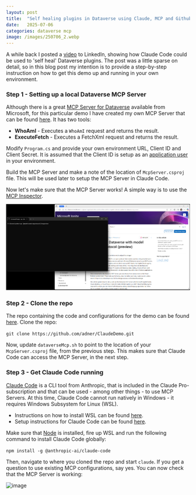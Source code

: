 ```yaml
---
layout: post
title:  "Self healing plugins in Dataverse using Claude, MCP and Github"
date:   2025-07-06
categories: dataverse mcp
image: /images/250706_2.webp
---
```

A while back I posted a [video](https://www.linkedin.com/posts/andreas-adner-70b1153_claudecode-github-copilot-activity-7340113552575193089-MU7B?utm_source=share&utm_medium=member_desktop&rcm=ACoAAACM8rsBEgQIrYgb4NZAbnxwfDRk_Tu5e3w) to LinkedIn, showing how Claude Code could be used to 'self heal' Dataverse plugins. The post was a little sparse on detail, so in this blog post my intention is to provide a step-by-step instruction on how to get this demo up and running in your own environment. <!--end_excerpt-->

### Step 1 - Setting up a local Dataverse MCP Server
Although there is a great [MCP Server for Dataverse](https://learn.microsoft.com/en-us/power-apps/maker/data-platform/data-platform-mcp) available from Microsoft, for this particular demo I have created my own MCP Server that can be found [here](https://github.com/adner/SimpleDataverseMcpServer). It has two tools:

- **WhoAmI** - Executes a `WhoAmI` request and returns the result.
- **ExecuteFetch** - Executes a FetchXml request and returns the result. 

Modify `Program.cs` and provide your own environment URL, Client ID and Client Secret. It is assumed that the Client ID is setup as an [application user](https://learn.microsoft.com/en-us/power-platform/admin/manage-application-users?tabs=new#create-an-application-user) in your environment.

Build the MCP Server and make a note of the location of `McpServer.csproj` file. This will be used later to setup the MCP Server in Claude Code.

Now let's make sure that the MCP Server works! A simple way is to use the [MCP Inspector](https://github.com/modelcontextprotocol/inspector).

![MCP Inspector](/images/250706_1.webp)

### Step 2 - Clone the repo
The repo containing the code and configurations for the demo can be found [here](https://github.com/adner/ClaudeDemo). Clone the repo:

```git clone https://github.com/adner/ClaudeDemo.git```

Now, update `dataverseMcp.sh` to point to the location of your `McpServer.csproj` file, from the previous step. This makes sure that Claude Code can access the MCP Server, in the next step.

### Step 3 - Get Claude Code running
[Claude Code](https://docs.anthropic.com/en/docs/claude-code/overview) is a CLI tool from Anthropic, that is included in the Claude Pro-subscription and that can be used - among other things - to use MCP Servers. At this time, Claude Code cannot run natively in Windows - it requires Windows Subsystem for Linux (WSL).

- Instructions on how to install WSL can be found [here](https://learn.microsoft.com/en-us/windows/wsl/install).
- Setup instructions for Claude Code can be found [here](https://docs.anthropic.com/en/docs/claude-code/setup).

Make sure that [Node](https://nodejs.org/en/download) is installed, fire up WSL and run the following command to install Claude Code globally:

```npm install -g @anthropic-ai/claude-code```

Then, navigate to where you cloned the repo and start `claude`. If you get a question to use existing MCP configurations, say yes. You can now check that the MCP Server is working:

![image](/images/250706_2.webp)







 